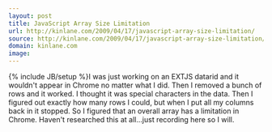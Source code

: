 ```yaml
---
layout: post
title: JavaScript Array Size Limitation
url: http://kinlane.com/2009/04/17/javascript-array-size-limitation/
source: http://kinlane.com/2009/04/17/javascript-array-size-limitation/
domain: kinlane.com
image: 
---
```

{% include JB/setup %}I was just working on an EXTJS datarid and it wouldn't appear in Chrome no matter what I did. Then I removed a bunch of rows and it worked. I thought it was special characters in the data. Then I figured out exactly how many rows I could, but when I put all my columns back in it stopped. So I figured that an overall array has a limitation in Chrome. Haven't researched this at all...just recording here so I will.